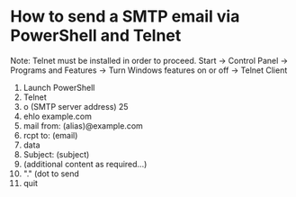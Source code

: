 # How to send a SMTP email via PowerShell and Telnet

Note:
Telnet must be installed in order to proceed.
Start -> Control Panel -> Programs and Features -> Turn Windows features on or off -> Telnet Client

1. Launch PowerShell
2. Telnet
3. o (SMTP server address) 25
4. ehlo example.com
5. mail from: (alias)@example.com
6. rcpt to: (email)
7. data
9. Subject: (subject)
10. (additional content as required...)
11. "." (dot to send
12. quit
